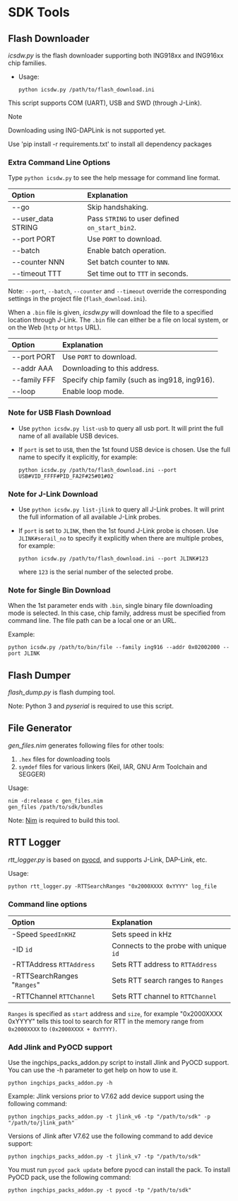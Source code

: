 # SDK Tools

## Flash Downloader

_icsdw.py_ is the flash downloader supporting both ING918xx and ING916xx chip
families.

* Usage:

    ```shell
    python icsdw.py /path/to/flash_download.ini
    ```

This script supports COM (UART), USB and SWD (through J-Link).

> [!NOTE]
> Downloading using ING-DAPLink is not supported yet.

Use 'pip install -r requirements.txt' to install all dependency packages

### Extra Command Line Options

Type `python icsdw.py` to see the help message for command line format.

|Option                 | Explanation                            |
|:----------------------|:-----------------------------------------|
|--go                   |Skip handshaking.                      |
|--user_data STRING     |Pass `STRING` to user defined `on_start_bin2`. |
|--port PORT            |Use `PORT` to download.                |
|--batch                |Enable batch operation.                |
|--counter  NNN         |Set batch counter to `NNN`.            |
|--timeout  TTT         |Set time out to `TTT` in seconds.      |

Note: `--port`, `--batch`, `--counter` and `--timeout` override the corresponding
settings in the project file (`flash_download.ini`).

When a `.bin` file is given, _icsdw.py_ will download the file to a specified location
through J-Link. The `.bin` file can either be a file on local system, or on the Web
(`http` or `https` URL).

|Option                 | Explanation                              |
|:----------------------|:-----------------------------------------|
|--port PORT            |Use `PORT` to download.                   |
|--addr AAA             |Downloading to this address.                 |
|--family FFF           |Specify chip family (such as ing918, ing916).|
|--loop                 |Enable loop mode.                            |


### Note for USB Flash Download

- Use `python icsdw.py list-usb` to query all usb port. It will print the full name of
  all available USB devices.

- If `port` is set to `USB`, then the 1st found USB device is chosen. Use the full
  name to specify it explicitly, for example:

    ```shell
    python icsdw.py /path/to/flash_download.ini --port USB#VID_FFFF#PID_FA2F#25#01#02
    ```

### Note for J-Link Download

- Use `python icsdw.py list-jlink` to query all J-Link probes. It will print the full information of
  all available J-Link probes.

- If `port` is set to `JLINK`, then the 1st found J-Link probe is chosen. Use `JLINK#serail_no`
  to specify it explicitly when there are multiple probes, for example:

    ```shell
    python icsdw.py /path/to/flash_download.ini --port JLINK#123
    ```

    where `123` is the serial number of the selected probe.

### Note for Single Bin Download

When the 1st parameter ends with `.bin`, single binary file downloading mode is selected.
In this case, chip family, address must be specified from command line.
The file path can be a local one or an URL.

Example:

```shell
python icsdw.py /path/to/bin/file --family ing916 --addr 0x02002000 --port JLINK
```

## Flash Dumper

_flash_dump.py_ is flash dumping tool.

Note: Python 3 and _pyserial_ is required to use this script.

## File Generator

_gen_files.nim_ generates following files for other tools:

1. `.hex` files for downloading tools
1. `symdef` files for various linkers (Keil, IAR, GNU Arm Toolchain and SEGGER)

Usage:

```shell
nim -d:release c gen_files.nim
gen_files /path/to/sdk/bundles
```

Note: [Nim](https://nim-lang.org/) is required to build this tool.

## RTT Logger

_rtt_logger.py_ is based on [pyocd](https://pyocd.io/), and supports J-Link,
DAP-Link, etc.

Usage:

```shell
python rtt_logger.py -RTTSearchRanges "0x2000XXXX 0xYYYY" log_file
```

### Command line options

|Option  | Explanation                              |
|:--------------------|:-----------------------------------------|
|-Speed `SpeedInKHZ`  |Sets speed in kHz              |
|-ID `id`             | Connects to the probe with unique `id`   |
|-RTTAddress `RTTAddress` | Sets RTT address to `RTTAddress`     |
|-RTTSearchRanges "`Ranges`" |Sets RTT search ranges to `Ranges` |
|-RTTChannel `RTTChannel` | Sets RTT channel to `RTTChannel`     |

`Ranges` is specified as `start` address and `size`, for example
"0x2000XXXX 0xYYYY" tells this tool to search for RTT in the memory range
from `0x2000XXXX` to `(0x2000XXXX + 0xYYYY)`.

### Add Jlink and PyOCD support

Use the ingchips_packs_addon.py script to install Jlink and PyOCD support. You can use the -h parameter to get help on how to use it.

```shell
python ingchips_packs_addon.py -h
```

Example:
Jlink versions prior to V7.62 add device support using the following command:

```shell
python ingchips_packs_addon.py -t jlink_v6 -tp "/path/to/sdk" -p "/path/to/jlink_path"
```

Versions of Jlink after V7.62 use the following command to add device support:

```shell
python ingchips_packs_addon.py -t jlink_v7 -tp "/path/to/sdk"
```

You must run `pycod pack update` before pyocd can install the pack.
To install PyOCD pack, use the following command:

```shell
python ingchips_packs_addon.py -t pyocd -tp "/path/to/sdk"
```
